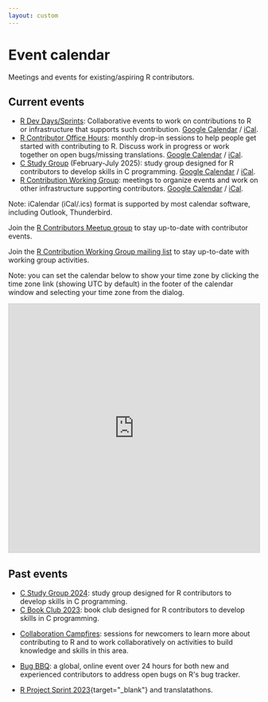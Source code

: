 ```yaml
---
layout: custom
---
```


# Event calendar

Meetings and events for existing/aspiring R contributors.

## Current events

* [R Dev Days/Sprints](r-dev-days): Collaborative events to work on contributions to R or infrastructure that supports such contribution. [Google Calendar](https://calendar.google.com/calendar/embed?src=096ece8c4dd2994219c1e504a6d474f7964e16fe18eced1dbdb8d5323ee6297b%40group.calendar.google.com) / [iCal](https://calendar.google.com/calendar/ical/096ece8c4dd2994219c1e504a6d474f7964e16fe18eced1dbdb8d5323ee6297b%40group.calendar.google.com/public/basic.ics).  
* [R Contributor Office Hours](office-hours): monthly drop-in sessions to help people get started with contributing to R. Discuss work in progress or work together on open bugs/missing translations. [Google Calendar](https://calendar.google.com/calendar/u/0/r?cid=c7b298f30426b575f888ee963ec38a6da1ad6d2dbc27f34d501a72f2d8abb1cf@group.calendar.google.com) / [iCal](https://calendar.google.com/calendar/ical/c7b298f30426b575f888ee963ec38a6da1ad6d2dbc27f34d501a72f2d8abb1cf%40group.calendar.google.com/public/basic.ics).  
* [C Study Group](c-study-group-2025) (February-July 2025): study group designed for R contributors to develop skills in C programming. 
[Google Calendar](https://calendar.google.com/calendar/u/1?cid=ab59b5988cef70d576d045f33a7b4ec633d665afb070aaf696b4b353254c74dc@group.calendar.google.com) / [iCal](https://calendar.google.com/calendar/ical/ab59b5988cef70d576d045f33a7b4ec633d665afb070aaf696b4b353254c74dc%40group.calendar.google.com/public/basic.ics).
* [R Contribution Working Group](/working-group): meetings to organize events and work on other infrastructure supporting contributors. [Google Calendar](https://calendar.google.com/calendar/u/0/r?cid=nc4tg39nam44itn9uhnf751hbk@group.calendar.google.com) / [iCal](https://calendar.google.com/calendar/ical/nc4tg39nam44itn9uhnf751hbk%40group.calendar.google.com/public/basic.ics). 

Note: iCalendar (iCal/.ics) format is supported by most calendar software, including Outlook, Thunderbird.

Join the [R Contributors Meetup group](https://www.meetup.com/r-contributors) to stay up-to-date with contributor events.

Join the [R Contribution Working Group mailing list](https://stat.ethz.ch/mailman/listinfo/r-contribution-wg) to stay up-to-date with working group activities.

Note: you can set the calendar below to show your time zone by clicking the time zone link (showing UTC by default) in the footer of the calendar window and selecting your time zone from the dialog.

<iframe src="https://teamup.com/kskqth1ysymh61tiyv?view=a&showProfileAndInfo=0&showSidepanel=1&showAgendaDateRange=year&showAgendaHeader=1&showAgendaDetails=0&showYearViewHeader=1" style="width: 100%; height: 500px; border: 1px solid #cccccc" loading="lazy" frameborder="0"></iframe>

<br>

## Past events

* [C Study Group 2024](c-study-group-2024): study group designed for R contributors to develop skills in C programming.
* [C Book Club 2023](c-book-club-2023): book club designed for R contributors to develop skills in C programming.
<!-- [Google Calendar](https://calendar.google.com/calendar/u/1?cid=ab59b5988cef70d576d045f33a7b4ec633d665afb070aaf696b4b353254c74dc@group.calendar.google.com) / [iCal](https://calendar.google.com/calendar/ical/ab59b5988cef70d576d045f33a7b4ec633d665afb070aaf696b4b353254c74dc%40group.calendar.google.com/public/basic.ics) -->
* [Collaboration Campfires](collaboration-campfires): sessions for newcomers to learn more about contributing to R and to work collaboratively on activities to build knowledge and skills in this area. 
<!-- [Google Calendar](https://calendar.google.com/calendar/u/0/r?cid=4gvpmaj0coinh0kuvc9lbissbo@group.calendar.google.com) / [iCal](https://calendar.google.com/calendar/ical/4gvpmaj0coinh0kuvc9lbissbo%40group.calendar.google.com/public/basic.ics) -->
* [Bug BBQ](bug-bbq): a global, online event over 24 hours for both new and experienced contributors to address open bugs on R's bug tracker. 
<!-- [Google Calendar](https://calendar.google.com/calendar/u/0/r?cid=0m51s33qv9b030ip742675lki8@group.calendar.google.com) / [iCal](https://calendar.google.com/calendar/ical/0m51s33qv9b030ip742675lki8%40group.calendar.google.com/public/basic.ics) -->
* [R Project Sprint 2023](https://contributor.r-project.org/r-project-sprint-2023){target="_blank"} and translatathons.  <!-- [Google Calendar](https://calendar.google.com/calendar/u/0/r?cid=096ece8c4dd2994219c1e504a6d474f7964e16fe18eced1dbdb8d5323ee6297b@group.calendar.google.com) / [iCal](https://calendar.google.com/calendar/ical/096ece8c4dd2994219c1e504a6d474f7964e16fe18eced1dbdb8d5323ee6297b%40group.calendar.google.com/public/basic.ics) -->

